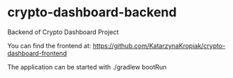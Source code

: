 # crypto-dashboard-backend
Backend of Crypto Dashboard Project

You can find the frontend at: https://github.com/KatarzynaKropiak/crypto-dashboard-frontend

The application can be started with ./gradlew bootRun
